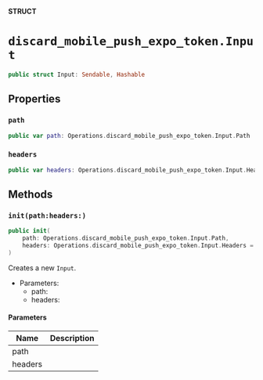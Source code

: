 **STRUCT**

# `discard_mobile_push_expo_token.Input`

```swift
public struct Input: Sendable, Hashable
```

## Properties
### `path`

```swift
public var path: Operations.discard_mobile_push_expo_token.Input.Path
```

### `headers`

```swift
public var headers: Operations.discard_mobile_push_expo_token.Input.Headers
```

## Methods
### `init(path:headers:)`

```swift
public init(
    path: Operations.discard_mobile_push_expo_token.Input.Path,
    headers: Operations.discard_mobile_push_expo_token.Input.Headers = .init()
)
```

Creates a new `Input`.

- Parameters:
  - path:
  - headers:

#### Parameters

| Name | Description |
| ---- | ----------- |
| path |  |
| headers |  |